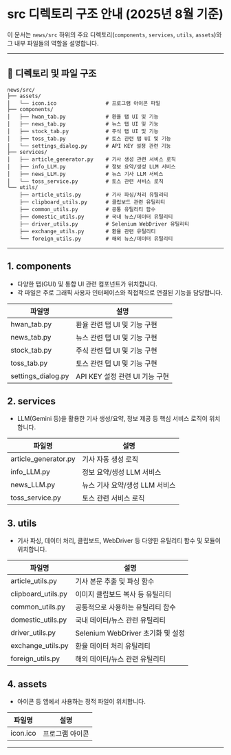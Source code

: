 # src 디렉토리 구조 안내 (2025년 8월 기준)

이 문서는 `news/src` 하위의 주요 디렉토리(`components`, `services`, `utils`, `assets`)와 그 내부 파일들의 역할을 설명합니다.

---

## 📁 디렉토리 및 파일 구조

```
news/src/
├── assets/
│   └── icon.ico                # 프로그램 아이콘 파일
├── components/
│   ├── hwan_tab.py             # 환율 탭 UI 및 기능
│   ├── news_tab.py             # 뉴스 탭 UI 및 기능
│   ├── stock_tab.py            # 주식 탭 UI 및 기능
│   ├── toss_tab.py             # 토스 관련 탭 UI 및 기능
│   └── settings_dialog.py      # API KEY 설정 관련 기능     
├── services/
│   ├── article_generator.py    # 기사 생성 관련 서비스 로직
│   ├── info_LLM.py             # 정보 요약/생성 LLM 서비스
│   ├── news_LLM.py             # 뉴스 기사 LLM 서비스
│   └── toss_service.py         # 토스 관련 서비스 로직
└── utils/
    ├── article_utils.py        # 기사 파싱/처리 유틸리티
    ├── clipboard_utils.py      # 클립보드 관련 유틸리티
    ├── common_utils.py         # 공통 유틸리티 함수
    ├── domestic_utils.py       # 국내 뉴스/데이터 유틸리티
    ├── driver_utils.py         # Selenium WebDriver 유틸리티
    ├── exchange_utils.py       # 환율 관련 유틸리티
    └── foreign_utils.py        # 해외 뉴스/데이터 유틸리티
```

---

## 1. components

- 다양한 탭(GUI) 및 통합 UI 관련 컴포넌트가 위치합니다.
- 각 파일은 주로 그래픽 사용자 인터페이스와 직접적으로 연결된 기능을 담당합니다.

| 파일명         | 설명                           |
|----------------|------------------------------|
| hwan_tab.py    | 환율 관련 탭 UI 및 기능 구현      |
| news_tab.py    | 뉴스 관련 탭 UI 및 기능 구현      |
| stock_tab.py   | 주식 관련 탭 UI 및 기능 구현      |
| toss_tab.py    | 토스 관련 탭 UI 및 기능 구현      |
| settings_dialog.py    | API KEY 설정 관련 UI 기능 구현     |

## 2. services

- LLM(Gemini 등)을 활용한 기사 생성/요약, 정보 제공 등 핵심 서비스 로직이 위치합니다.

| 파일명               | 설명                                 |
|----------------------|------------------------------------|
| article_generator.py | 기사 자동 생성 로직                   |
| info_LLM.py          | 정보 요약/생성 LLM 서비스             |
| news_LLM.py          | 뉴스 기사 요약/생성 LLM 서비스         |
| toss_service.py      | 토스 관련 서비스 로직                  |

## 3. utils

- 기사 파싱, 데이터 처리, 클립보드, WebDriver 등 다양한 유틸리티 함수 및 모듈이 위치합니다.

| 파일명            | 설명                                 |
|-------------------|------------------------------------|
| article_utils.py  | 기사 본문 추출 및 파싱 함수             |
| clipboard_utils.py| 이미지 클립보드 복사 등 유틸리티         |
| common_utils.py   | 공통적으로 사용하는 유틸리티 함수        |
| domestic_utils.py | 국내 데이터/뉴스 관련 유틸리티           |
| driver_utils.py   | Selenium WebDriver 초기화 및 설정        |
| exchange_utils.py | 환율 데이터 처리 유틸리티                |
| foreign_utils.py  | 해외 데이터/뉴스 관련 유틸리티           |

## 4. assets

- 아이콘 등 앱에서 사용하는 정적 파일이 위치합니다.

| 파일명    | 설명         |
|-----------|------------|
| icon.ico  | 프로그램 아이콘 |

---



